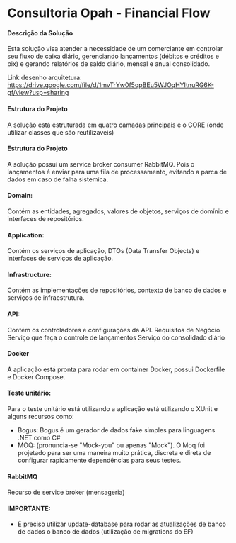 # Consultoria Opah - Financial Flow


#### Descrição da Solução
Esta solução visa atender a necessidade de um comerciante em controlar seu fluxo de caixa diário, gerenciando lançamentos (débitos e créditos e pix) e gerando relatórios de saldo diário, mensal e anual consolidado.

Link desenho arquitetura: https://drive.google.com/file/d/1mvTrYw0f5qpBEu5WJOqHYItnuRG6K-gf/view?usp=sharing


#### Estrutura do Projeto
A solução está estruturada em quatro camadas principais e o CORE (onde utilizar classes que são reutilizaveis)

#### Estrutura do Projeto
A solução possui um service broker consumer RabbitMQ. Pois o lançamentos é enviar para uma fila de processamento, evitando a parca de dados em caso de falha sistemica. 

#### Domain: 
 Contém as entidades, agregados, valores de objetos, serviços de domínio e interfaces de repositórios.

#### Application: 
Contém os serviços de aplicação, DTOs (Data Transfer Objects) e interfaces de serviços de aplicação.

#### Infrastructure:
Contém as implementações de repositórios, contexto de banco de dados e serviços de infraestrutura.

#### API:
Contém os controladores e configurações da API.
Requisitos de Negócio
Serviço que faça o controle de lançamentos
Serviço do consolidado diário

#### Docker
A aplicação está pronta para rodar em container Docker, possui Dockerfile e Docker Compose.

#### Teste unitário:
Para o teste unitário está utilizando a aplicação está utilizando o XUnit e alguns recursos como:
  - Bogus: Bogus é um gerador de dados fake simples para linguagens .NET como C#
  - MOQ: (pronuncia-se "Mock-you" ou apenas "Mock"). O Moq foi projetado para ser uma maneira muito prática, discreta e direta de configurar rapidamente dependências para seus testes.

#### RabbitMQ
Recurso de service broker (mensageria)


#### IMPORTANTE:
  - É preciso utilizar update-database para rodar as atualizações de banco de dados o banco de dados (utilização de migrations do EF)
 
